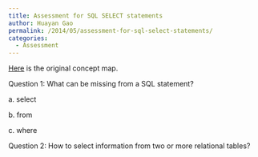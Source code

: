 ```yaml
---
title: Assessment for SQL SELECT statements
author: Huayan Gao
permalink: /2014/05/assessment-for-sql-select-statements/
categories:
  - Assessment
---
```

[Here][1] is the original concept map.

Question 1: What can be missing from a SQL statement?

a. select

b. from

c. where

Question 2: How to select information from two or more relational tables?

 [1]: http://teaching.software-carpentry.org/wp-content/uploads/2014/05/2014-04-30-Concept_Map_Assignment_Cropped.png
